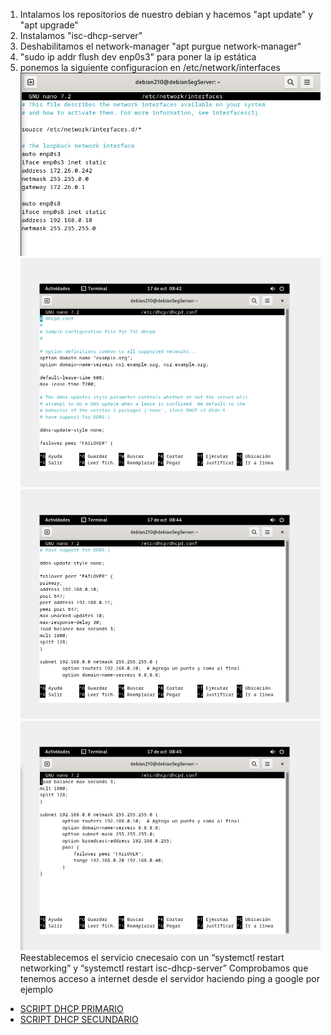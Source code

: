 1. Intalamos los repositorios de nuestro debian y hacemos "apt update" y "apt upgrade"
2. Instalamos "isc-dhcp-server"
3. Deshabilitamos el network-manager "apt purgue network-manager"
4. "sudo ip addr flush dev enp0s3" para poner la ip estática
5. ponemos la siguiente configuracion en /etc/network/interfaces
![img1](images/interfaces-dhcp-failover.png)
![dhcpd.conf1](images/dhcpd.conf1.png)
![dhcpd.conf2](images/dhcpd.conf2.png)
![dhcpd.conf3](images/dhcpd.conf3.png)
Reestablecemos el servicio cnecesaio con un “systemctl restart networking” y “systemctl restart isc-dhcp-server”
Comprobamos que tenemos acceso a internet desde el servidor haciendo ping a google por ejemplo

- [SCRIPT DHCP PRIMARIO](/ref/script.md)
- [SCRIPT DHCP SECUNDARIO](/ref/script-secund.md)
